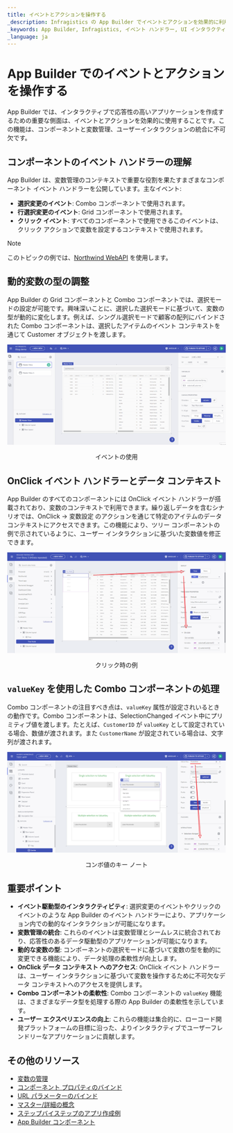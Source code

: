 ```yaml
---
title: イベントとアクションを操作する
_description: Infragistics の App Builder でイベントとアクションを効果的に利用する方法を学ぶことで、動的でインタラクティブなユーザー インターフェイスを作成できます。このガイドでは、イベント ハンドラーと変数管理の統合について説明しており、アプリケーションの応答性を向上させます。
_keywords: App Builder, Infragistics, イベント ハンドラー, UI インタラクティビティ, 変数管理, ユーザー インターフェイス設計, ローコード開発, クリック イベント, データ コンテキスト, 選択イベント
_language: ja
---
```



# App Builder でのイベントとアクションを操作する

App Builder では、インタラクティブで応答性の高いアプリケーションを作成するための重要な側面は、イベントとアクションを効果的に使用することです。この機能は、コンポーネントと変数管理、ユーザーインタラクションの統合に不可欠です。

## コンポーネントのイベント ハンドラーの理解

App Builder は、変数管理のコンテキストで重要な役割を果たすまざまなコンポーネント イベント ハンドラーを公開しています。主なイベント:

- **選択変更のイベント**: Combo コンポーネントで使用されます。
- **行選択変更のイベント**: Grid コンポーネントで使用されます。
- **クリック イベント**: すべてのコンポーネントで使用できるこのイベントは、クリック アクションで変数を設定するコンテキストで使用されます。

> [!NOTE]
> このトピックの例では、[Northwind WebAPI](https://data-northwind.indigo.design/swagger/index.html) を使用します。

## 動的変数の型の調整

App Builder の Grid コンポーネントと Combo コンポーネントでは、選択モードの設定が可能です。興味深いことに、選択した選択モードに基づいて、変数の型が動的に変化します。例えば、シングル選択モードで顧客の配列にバインドされた Combo コンポーネントは、選択したアイテムのイベント コンテキストを通じて Customer オブジェクトを渡します。

<img src="../images/state-and-context/15-selection-mode-examples.gif" srcset="../images/state-and-context/15-selection-mode-examples.gif 2x" />
<p style="text-align:center;">イベントの使用</p>

## OnClick イベント ハンドラーとデータ コンテキスト

App Builder のすべてのコンポーネントには OnClick イベント ハンドラーが搭載されており、変数のコンテキストで利用できます。繰り返しデータを含むシナリオでは、OnClick -> 変数設定 のアクションを通じて特定のアイテムのデータ コンテキストにアクセスできます。この機能により、ツリー コンポーネントの例で示されているように、ユーザー インタラクションに基づいた変数値を修正できます。

<img src="../images/state-and-context/16-onClick-example.png" srcset="../images/state-and-context/16-onClick-example.png 2x" />
<p style="text-align:center;">クリック時の例</p>

## `valueKey` を使用した Combo コンポーネントの処理

Combo コンポーネントの注目すべき点は、`valueKey` 属性が設定されいるときの動作です。Combo コンポーネントは、SelectionChanged イベント中にプリミティブ値を渡します。たとえば、`CustomerID` が `valueKey` として設定されている場合、数値が渡されます。また `CustomerName` が設定されている場合は、文字列が渡されます。

<img src="../images/state-and-context/17-valueKey-example.png" srcset="../images/state-and-context/17-valueKey-example.png 2x" />
<p style="text-align:center;">コンボ値のキー ノート</p>

## 重要ポイント

- **イベント駆動型のインタラクティビティ**: 選択変更のイベントやクリックのイベントのような App Builder のイベント ハンドラーにより、アプリケーション内での動的なインタラクションが可能になります。
- **変数管理の統合**: これらのイベントは変数管理とシームレスに統合されており、応答性のあるデータ駆動型のアプリケーションが可能になります。
- **動的な変数の型**: コンポーネントの選択モードに基づいて変数の型を動的に変更できる機能により、データ処理の柔軟性が向上します。
- **OnClick データ コンテキスト へのアクセス**: OnClick イベント ハンドラーは、ユーザー インタラクションに基づいて変数を操作するために不可欠なデータ コンテキストへのアクセスを提供します。
- **Combo コンポーネントの柔軟性**: Combo コンポーネントの `valueKey` 機能は、さまざまなデータ型を処理する際の App Builder の柔軟性を示しています。
- **ユーザー エクスペリエンスの向上**: これらの機能は集合的に、ローコード開発プラットフォームの目標に沿った、よりインタラクティブでユーザーフレンドリーなアプリケーションに貢献します。

## その他のリソース

<div class="divider--half"></div>

* [変数の管理](variables-management.md)
* [コンポーネント プロパティのバインド](component-properties-binding.md)
* [URL パラメーターのバインド](url-parameters-binding.md)
* [マスター/詳細の概念](../master-detail/master-detail.md)
* [ステップバイステップのアプリ作成例](../master-detail/step-by-step-examples.md)
* [App Builder コンポーネント](../indigo-design-app-builder-components.md)